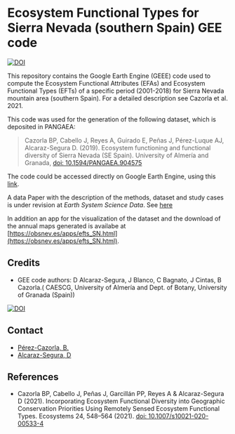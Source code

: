 # Ecosystem Functional Types for Sierra Nevada (southern Spain) GEE code

[![DOI](https://zenodo.org/badge/587690912.svg)](https://zenodo.org/badge/latestdoi/587690912)

This repository contains the Google Earth Engine (GEEE) code used to compute the Ecosystem Functional Attributes (EFAs) and Ecosystem Functional Types (EFTs) of a specific period (2001-2018) for Sierra Nevada mountain area (southern Spain). For a detailed description see Cazorla et al. 2021. 

This code was used for the generation of the following dataset, which is deposited in PANGAEA: 

> Cazorla BP, Cabello J, Reyes A, Guirado E, Peñas J, Pérez-Luque AJ, Alcaraz-Segura D. (2019). Ecosystem functioning and functional diversity of Sierra Nevada (SE Spain). University of Almería and Granada, [doi: 10.1594/PANGAEA.904575](https://doi.pangaea.de/10.1594/PANGAEA.904575)

The code could be accessed directly on Google Earth Engine, using this [link](https://code.earthengine.google.com/246dee63522ae557603ab7e44bdbbad5). 

A data Paper with the description of the methods, dataset and study cases is under revision at *Earth System Science Data*. See [here](https://essd.copernicus.org/preprints/essd-2021-223/#discussion)

In addition an app for the visualization of the dataset and the download of the annual maps generated is availabe at [https://obsnev.es/apps/efts_SN.html](https://obsnev.es/apps/efts_SN.html). 

## Credits 
- GEE code authors: D Alcaraz-Segura, J Blanco, C Bagnato, J Cintas, B Cazorla.( CAESCG, University of Almería and Dept. of Botany, University of Granada (Spain)) 

[![DOI](https://zenodo.org/badge/587690912.svg)](https://zenodo.org/badge/latestdoi/587690912)

## Contact 
- [Pérez-Cazorla, B.](b.cazorla@ual.es)
- [Alcaraz-Segura, D](mailto:dalcaraz@ugr.es)

## References 
- Cazorla BP, Cabello J, Peñas J, Garcillán PP, Reyes A & Alcaraz-Segura D (2021).   Incorporating Ecosystem Functional Diversity into Geographic Conservation Priorities Using Remotely Sensed Ecosystem Functional Types. Ecosystems 24, 548–564 (2021). [doi: 10.1007/s10021-020-00533-4](https://doi.org/10.1007/s10021-020-00533-4)
